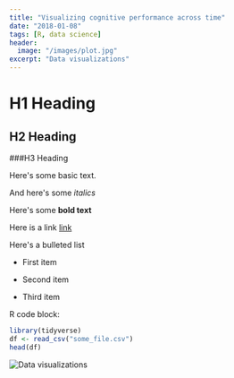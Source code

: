 ```yaml
---
title: "Visualizing cognitive performance across time"
date: "2018-01-08"
tags: [R, data science]
header:
  image: "/images/plot.jpg"
excerpt: "Data visualizations"
---
```


# H1 Heading

## H2 Heading

###H3 Heading

Here's some basic text.

And here's some *italics*

Here's some **bold text**

Here is a link [link](https://braintrain.fi)

Here's a bulleted list
* First item
+ Second item
- Third item

R code block:
```r
library(tidyverse)
df <- read_csv("some_file.csv")
head(df)
```

<img src="{{ site.url }}{{ site.baseurl }}/images/plot.jpg" alt="Data visualizations">
